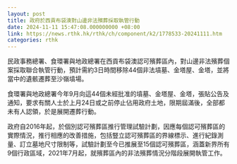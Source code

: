 ```yaml
---
layout: post
title: 政府於西貢布袋澳對山邊非法殯葬採取執管行動
date: 2024-11-11 15:47:08.000000000 +08:00
link: https://news.rthk.hk/rthk/ch/component/k2/1778533-20241111.htm
categories: rthk
---
```


民政事務總署、食環署與地政總署在西貢布袋澳認可殯葬區內，對山邊非法殯葬個案採取聯合執管行動，預計需約3日時間移除44個非法墳墓、金塔屋、金塔，並將當中的遺骸遷葬至沙嶺墳場。

食環署與地政總署今年9月向這44個未經批准的墳墓、金塔屋、金塔，張貼公告及通知，要求有關人士於上月24日或之前停止佔用政府土地，限期屆滿後，全部都未有人認領，於是展開遷葬行動。

政府自2016年起，於個別認可殯葬區推行管理試驗計劃，因應每個認可殯葬區的實際情況，推行相應的改善措施，包括豎立認可殯葬區的界線標示、進行紀錄測量、訂立墓地尺寸限制等，試驗計劃至今已推展至15個認可殯葬區，涵蓋新界所有9個行政區域，2021年7月起，就殯葬區內的非法殯葬情況分階段展開執管工作。
